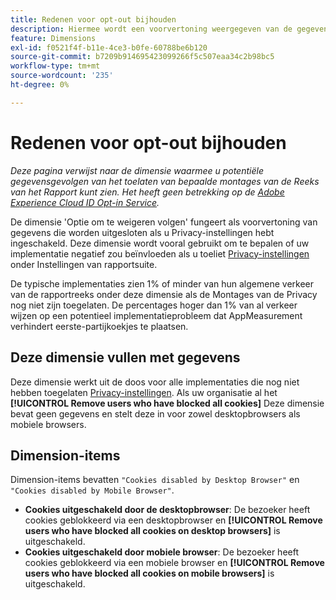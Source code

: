 ```yaml
---
title: Redenen voor opt-out bijhouden
description: Hiermee wordt een voorvertoning weergegeven van de gegevens die worden uitgesloten als u Privacy-instellingen hebt ingeschakeld.
feature: Dimensions
exl-id: f0521f4f-b11e-4ce3-b0fe-60788be6b120
source-git-commit: b7209b914695423099266f5c507eaa34c2b98bc5
workflow-type: tm+mt
source-wordcount: '235'
ht-degree: 0%

---
```


# Redenen voor opt-out bijhouden

*Deze pagina verwijst naar de dimensie waarmee u potentiële gegevensgevolgen van het toelaten van bepaalde montages van de Reeks van het Rapport kunt zien. Het heeft geen betrekking op de [Adobe Experience Cloud ID Opt-in Service](https://experienceleague.adobe.com/docs/id-service/using/implementation/opt-in-service/optin-overview.html).*

De dimensie &#39;Optie om te weigeren volgen&#39; fungeert als voorvertoning van gegevens die worden uitgesloten als u Privacy-instellingen hebt ingeschakeld. Deze dimensie wordt vooral gebruikt om te bepalen of uw implementatie negatief zou beïnvloeden als u toeliet [Privacy-instellingen](https://experienceleague.adobe.com/docs/core-services/interface/administration/ec-cookies/browser-cookie-settings.html) onder Instellingen van rapportsuite.

De typische implementaties zien 1% of minder van hun algemene verkeer van de rapportreeks onder deze dimensie als de Montages van de Privacy nog niet zijn toegelaten. De percentages hoger dan 1% van al verkeer wijzen op een potentieel implementatieprobleem dat AppMeasurement verhindert eerste-partijkoekjes te plaatsen.

## Deze dimensie vullen met gegevens

Deze dimensie werkt uit de doos voor alle implementaties die nog niet hebben toegelaten [Privacy-instellingen](https://experienceleague.adobe.com/docs/core-services/interface/administration/ec-cookies/browser-cookie-settings.html). Als uw organisatie al het **[!UICONTROL Remove users who have blocked all cookies]** Deze dimensie bevat geen gegevens en stelt deze in voor zowel desktopbrowsers als mobiele browsers.

## Dimension-items

Dimension-items bevatten `"Cookies disabled by Desktop Browser"` en `"Cookies disabled by Mobile Browser"`.

* **Cookies uitgeschakeld door de desktopbrowser**: De bezoeker heeft cookies geblokkeerd via een desktopbrowser en **[!UICONTROL Remove users who have blocked all cookies on desktop browsers]** is uitgeschakeld.
* **Cookies uitgeschakeld door mobiele browser**: De bezoeker heeft cookies geblokkeerd via een mobiele browser en **[!UICONTROL Remove users who have blocked all cookies on mobile browsers]** is uitgeschakeld.
